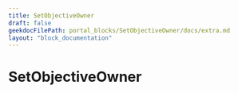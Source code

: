 ```yaml
---
title: SetObjectiveOwner
draft: false
geekdocFilePath: portal_blocks/SetObjectiveOwner/docs/extra.md
layout: "block_documentation"
---
```

# SetObjectiveOwner